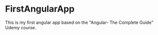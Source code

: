 # FirstAngularApp
This is my first angular app based on the "Angular- The Complete Guide" Udemy course.
